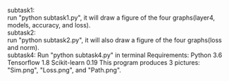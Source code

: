 subtask1:  
run "python subtask1.py", it will draw a figure of the four graphs(layer4, models, accuracy, and loss).  
subtask2:  
run "python subtask2.py", it will also draw a figure of the four graphs(loss and norm).  
subtask4:
Run "python subtask4.py" in terminal
Requirements: Python 3.6
              Tensorflow 1.8
              Scikit-learn 0.19
This program produces 3 pictures: "Sim.png", "Loss.png", and "Path.png".
